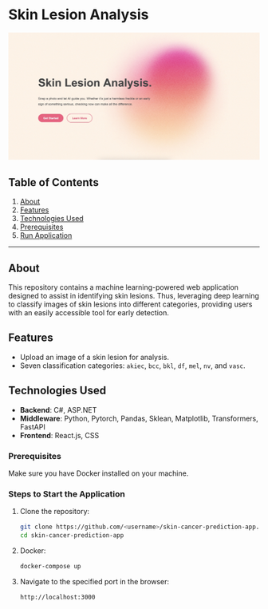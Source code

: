 # Skin Lesion Analysis

![Skin Lesion Analysis](client/public/assets/landing_page_photo.jpeg)

## Table of Contents
1. [About](#about)
2. [Features](#features)
3. [Technologies Used](#technologies-used)
4. [Prerequisites](#prerequisites)
5. [Run Application](#steps-to-start-the-application)

---

## About
This repository contains a machine learning-powered web application designed to assist in identifying skin lesions. Thus, leveraging deep learning to classify images of skin lesions into different categories, providing users with an easily accessible tool for early detection.

## Features
- Upload an image of a skin lesion for analysis.
- Seven classification categories: `akiec`, `bcc`, `bkl`, `df`, `mel`, `nv`, and `vasc`.

## Technologies Used
- **Backend**: C#, ASP.NET
- **Middleware**: Python, Pytorch, Pandas, Sklean, Matplotlib, Transformers, FastAPI
- **Frontend**: React.js, CSS

### Prerequisites
Make sure you have Docker installed on your machine.

### Steps to Start the Application
1. Clone the repository:
   ```bash
   git clone https://github.com/<username>/skin-cancer-prediction-app.git
   cd skin-cancer-prediction-app
   ```

2. Docker:
   ```bash
   docker-compose up
   ```
3. Navigate to the specified port in the browser:
   ```bash
   http://localhost:3000
   ```
